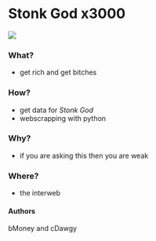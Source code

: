 # Stonk God x3000
![](https://i.ytimg.com/vi/if-2M3K1tqk/maxresdefault.jpg)
### What?
- get rich and get bitches
### How?
- get data for *Stonk God*
- webscrapping with python
### Why?
- if you are asking this then you are weak
### Where?
- the interweb
#### Authors
bMoney and cDawgy